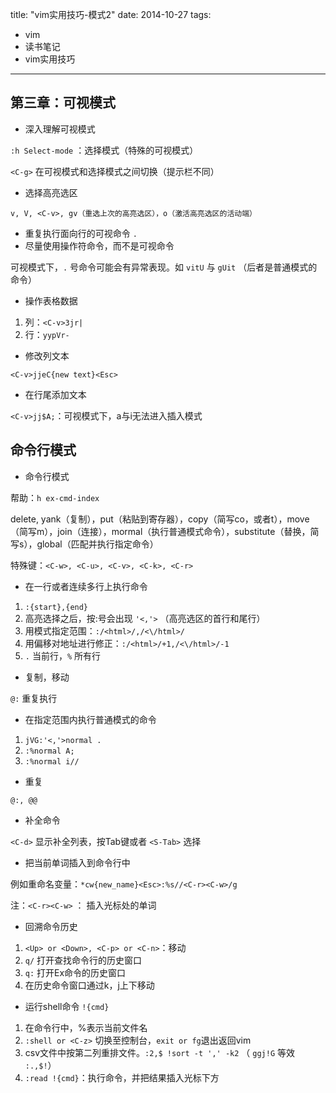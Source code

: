 title: "vim实用技巧-模式2"
date: 2014-10-27
tags:
- vim 
- 读书笔记
- vim实用技巧 

--- 

## 第三章：可视模式

- 深入理解可视模式

``:h Select-mode`` ：选择模式（特殊的可视模式）

``<C-g>`` 在可视模式和选择模式之间切换（提示栏不同）

- 选择高亮选区

``v, V, <C-v>, gv（重选上次的高亮选区），o（激活高亮选区的活动端）``

- 重复执行面向行的可视命令 ``.``
- 尽量使用操作符命令，而不是可视命令

可视模式下，``.`` 号命令可能会有异常表现。如 ``vitU`` 与 ``gUit`` （后者是普通模式的命令）

- 操作表格数据

1. 列：``<C-v>3jr|``
2. 行：``yypVr-``

- 修改列文本

``<C-v>jjeC{new text}<Esc>``

- 在行尾添加文本

``<C-v>jj$A;``：可视模式下，a与i无法进入插入模式

<!--more-->

## 命令行模式

- 命令行模式

帮助：``h ex-cmd-index``

delete, yank（复制），put（粘贴到寄存器），copy（简写co，或者t），move（简写m），join（连接），mormal（执行普通模式命令），substitute（替换，简写s），global（匹配并执行指定命令）

特殊键：``<C-w>, <C-u>, <C-v>, <C-k>, <C-r>``

- 在一行或者连续多行上执行命令

1. ``:{start},{end}``
2. 高亮选择之后，按:号会出现 ``'<,'>`` （高亮选区的首行和尾行）
3. 用模式指定范围：``:/<html>/,/<\/html>/``
4. 用偏移对地址进行修正：``:/<html>/+1,/<\/html>/-1``
5. ``.`` 当前行，``%`` 所有行

- 复制，移动

``@:`` 重复执行 

- 在指定范围内执行普通模式的命令

1. ``jVG:'<,'>normal .``
2. ``:%normal A;``
3. ``:%normal i//``

- 重复 

``@:, @@``

- 补全命令

``<C-d>`` 显示补全列表，按Tab键或者 ``<S-Tab>`` 选择 

- 把当前单词插入到命令行中

例如重命名变量：``*cw{new_name}<Esc>:%s//<C-r><C-w>/g``

注：``<C-r><C-w>`` ： 插入光标处的单词 

- 回溯命令历史 

1. ``<Up> or <Down>, <C-p> or <C-n>``：移动
2. ``q/`` 打开查找命令行的历史窗口
3. ``q:`` 打开Ex命令的历史窗口
4. 在历史命令窗口通过k，j上下移动

- 运行shell命令 ``!{cmd}``

1. 在命令行中，%表示当前文件名
2. ``:shell or <C-z>`` 切换至控制台，``exit or fg``退出返回vim
3. csv文件中按第二列重排文件。``:2,$ !sort -t ',' -k2`` （ ``ggj!G`` 等效 ``:.,$!``）
4. ``:read !{cmd}``：执行命令，并把结果插入光标下方


